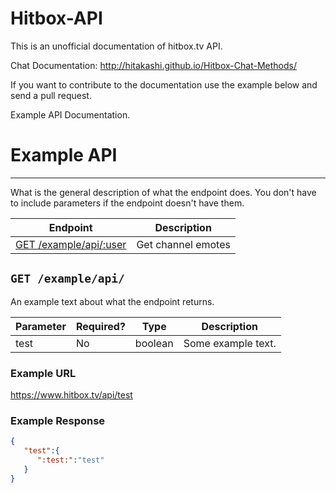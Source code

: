 Hitbox-API
==========

This is an unofficial documentation of hitbox.tv API. 

Chat Documentation: http://hitakashi.github.io/Hitbox-Chat-Methods/

If you want to contribute to the documentation use the example below and send a pull request.

Example API Documentation.

# Example API
***

What is the general description of what the endpoint does. You don't have to include parameters if the endpoint doesn't have them.

| Endpoint | Description |
| ---- | --------------- |
| [GET /example/api/:user](/README.md#get-exampleapi) | Get channel emotes |

## `GET /example/api/`

An example text about what the endpoint returns.

| Parameter | Required? | Type | Description |
| ---- | ----- | ---- | ----- |
| test | No | boolean | Some example text. | 

### Example URL

https://www.hitbox.tv/api/test

### Example Response 

```json
{
   "test":{
      ":test:":"test"
   }
}
```
